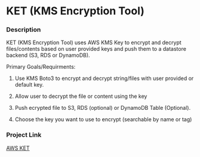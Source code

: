 # KET (KMS Encryption Tool)

### Description

KET (KMS Encryption Tool) uses AWS KMS Key to encrypt and decrypt files/contents based on user provided keys and push them to a datastore backend (S3, RDS or DynamoDB).

Primary Goals/Requirments:

1. Use KMS Boto3 to encrypt and decrypt string/files with user provided or default key.

2. Allow user to decrypt the file or content using the key

3. Push ecrypted file to S3, RDS (optional) or DynamoDB Table (Optional).

4. Choose the key you want to use to encrypt (searchable by name or tag)

### Project Link

[AWS KET](https://github.com/sayefiqb/aws-ket)
